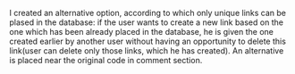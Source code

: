 I created an alternative option, according to which only unique links can be plased in the database: if the user wants to create a new link based on the one which has been already placed in the database, he is given the one created earlier by another user without having an opportunity to delete this link(user can delete only those links, which he has created). An alternative is placed near the original code in comment section.
